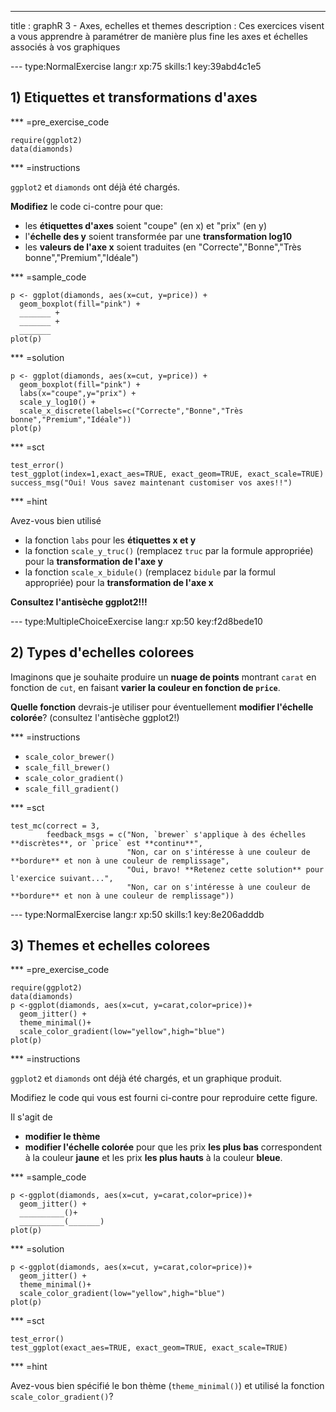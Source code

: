 ---
title       : graphR 3 - Axes, echelles et themes
description : Ces exercices visent a vous apprendre à paramétrer de manière plus fine les axes et échelles associés à vos graphiques

--- type:NormalExercise lang:r xp:75 skills:1 key:39abd4c1e5
## 1) Etiquettes et transformations d'axes


*** =pre_exercise_code
```{r}
require(ggplot2)
data(diamonds)
```


*** =instructions

`ggplot2` et `diamonds` ont déjà été chargés.

**Modifiez** le code ci-contre pour que: 

- les **étiquettes d'axes** soient "coupe" (en x) et "prix" (en y)
- l'**échelle des y** soient transformée par une **transformation log10**
- les **valeurs de l'axe x** soient traduites (en "Correcte","Bonne","Très bonne","Premium","Idéale")

*** =sample_code
```{r}
p <- ggplot(diamonds, aes(x=cut, y=price)) +
  geom_boxplot(fill="pink") +
  _______ +
  _______ +
  _______
plot(p)
```


*** =solution
```{r}
p <- ggplot(diamonds, aes(x=cut, y=price)) +
  geom_boxplot(fill="pink") +
  labs(x="coupe",y="prix") +
  scale_y_log10() +
  scale_x_discrete(labels=c("Correcte","Bonne","Très bonne","Premium","Idéale"))
plot(p)
```

*** =sct
```{r}
test_error()
test_ggplot(index=1,exact_aes=TRUE, exact_geom=TRUE, exact_scale=TRUE)
success_msg("Oui! Vous savez maintenant customiser vos axes!!")
```


*** =hint

Avez-vous bien utilisé 

- la fonction `labs` pour les **étiquettes x et y**
- la fonction `scale_y_truc()` (remplacez `truc` par la formule appropriée) pour la **transformation de l'axe y**
- la fonction `scale_x_bidule()` (remplacez `bidule` par la formul appropriée) pour la **transformation de l'axe x**

**Consultez l'antisèche ggplot2!!!**

--- type:MultipleChoiceExercise lang:r xp:50 key:f2d8bede10
## 2) Types d'echelles colorees

Imaginons que je souhaite produire un **nuage de points** montrant `carat` en fonction de `cut`, en faisant **varier la couleur en fonction de `price`**. 

**Quelle fonction** devrais-je utiliser pour éventuellement **modifier l'échelle colorée**? (consultez l'antisèche ggplot2!)


*** =instructions

- `scale_color_brewer()`
- `scale_fill_brewer()`
- `scale_color_gradient()`
- `scale_fill_gradient()`

*** =sct
```{r}
test_mc(correct = 3,
        feedback_msgs = c("Non, `brewer` s'applique à des échelles **discrètes**, or `price` est **continu**",
                          "Non, car on s'intéresse à une couleur de **bordure** et non à une couleur de remplissage",
                          "Oui, bravo! **Retenez cette solution** pour l'exercice suivant...",
                          "Non, car on s'intéresse à une couleur de **bordure** et non à une couleur de remplissage"))
```


--- type:NormalExercise lang:r xp:50 skills:1 key:8e206adddb
## 3) Themes et echelles colorees

*** =pre_exercise_code
```{r}
require(ggplot2)
data(diamonds)
p <-ggplot(diamonds, aes(x=cut, y=carat,color=price))+
  geom_jitter() +
  theme_minimal()+
  scale_color_gradient(low="yellow",high="blue")
plot(p)
```


*** =instructions

`ggplot2` et `diamonds` ont déjà été chargés, et un graphique produit.

Modifiez le code qui vous est fourni ci-contre pour reproduire cette figure. 

Il s'agit de 

- **modifier le thème** 
- **modifier l'échelle colorée** pour que les prix **les plus bas** correspondent à la couleur **jaune** et les prix **les plus hauts** à la couleur **bleue**.



*** =sample_code
```{r}
p <-ggplot(diamonds, aes(x=cut, y=carat,color=price))+
  geom_jitter() +
  __________()+
  __________(_______)
plot(p)
```

*** =solution
```{r}
p <-ggplot(diamonds, aes(x=cut, y=carat,color=price))+
  geom_jitter() +
  theme_minimal()+
  scale_color_gradient(low="yellow",high="blue")
plot(p)
```

*** =sct
```{r}
test_error()
test_ggplot(exact_aes=TRUE, exact_geom=TRUE, exact_scale=TRUE)
```

*** =hint 

Avez-vous bien spécifié le bon thème (`theme_minimal()`) et utilisé la fonction `scale_color_gradient()`?

